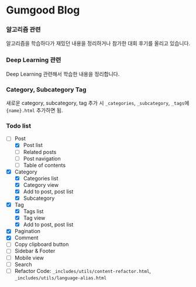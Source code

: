 # Gumgood Blog

### 알고리즘 관련

알고리즘을 학습하다가 재밌던 내용을 정리하거나 참가한 대회 후기를 올리고 있습니다.

### Deep Learning 관련

Deep Learning 관련해서 학습한 내용을 정리합니다.

### Category, Subcategory Tag

새로운 category, subcategory, tag 추가 시 `_categories`, `_subcategory`, `_tags`에 `{name}.html` 추가하면 됨.

### Todo list
- [ ] Post
  - [x] Post list
  - [ ] Related posts
  - [ ] Post navigation
  - [ ] Table of contents
- [x] Category
  - [X] Categories list
  - [X] Category view
  - [x] Add to post, post list
  - [x] Subcategory
- [X] Tag
  - [X] Tags list
  - [X] Tag view
  - [x] Add to post, post list
- [x] Pagination
- [X] Comment
- [ ] Copy clipboard button
- [ ] Sidebar & Footer
- [ ] Mobile view
- [ ] Search
- [ ] Refactor Code: `_includes/utils/content-refactor.html`,
                     `_includes/utils/language-alias.html`